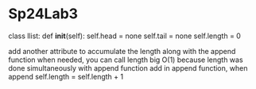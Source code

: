 # Sp24Lab3
class llist:
    def __init__(self):
        self.head = none
        self.tail = none
        self.length = 0

add another attribute to accumulate the length along with the append function
when needed, you can call length big O(1) because length was done simultaneously with append function
add in append function, when append self.length = self.length + 1